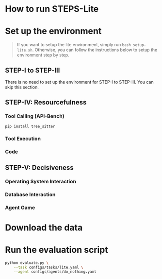 <h1> How to run STEPS-Lite </h1>

# Set up the environment

> If you want to setup the lite environment, simply run `bash setup-lite.sh`. Otherwise, you can follow the instructions below to setup the environment step by step.

## STEP-I to STEP-III

There is no need to set up the environment for STEP-I to STEP-III. You can skip this section.

## STEP-IV: Resourcefulness

### Tool Calling (API-Bench)

```bash
pip install tree_sitter
```

### Tool Execution

<!-- TODO: yuhao -->

### Code

<!-- TODO: xx -->

## STEP-V: Decisiveness

### Operating System Interaction

<!-- TODO: yuhao -->

### Database Interaction

<!-- TODO: hanchen -->

### Agent Game

<!-- TODO: hanyu -->

# Download the data

# Run the evaluation script

```bash
python evaluate.py \
    --task configs/tasks/lite.yaml \
    --agent configs/agents/do_nothing.yaml
```
